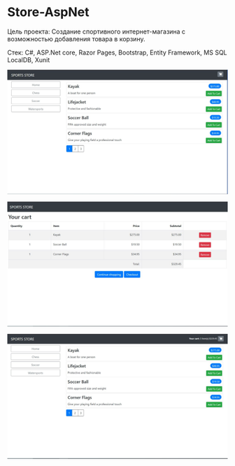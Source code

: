 # Store-AspNet

Цель проекта: Создание спортивного интернет-магазина с возможностью добавления товара в корзину.

Стек: C#, ASP.Net core, Razor Pages, Bootstrap, Entity Framework, MS SQL LocalDB, Xunit

![photo1](https://github.com/rugewit/Store-AspNet/blob/main/photo1.jpg)

![photo2](https://github.com/rugewit/Store-AspNet/blob/main/photo2.jpg)

![photo3](https://github.com/rugewit/Store-AspNet/blob/main/photo3.jpg)